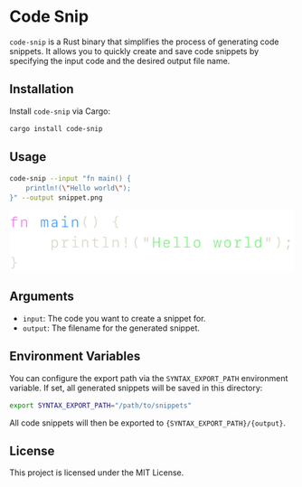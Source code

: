 # Code Snip

`code-snip` is a Rust binary that simplifies the process of generating code snippets. It allows you to quickly create and save code snippets by specifying the input code and the desired output file name.

## Installation

Install `code-snip` via Cargo:

```sh
cargo install code-snip
```

## Usage

```sh
code-snip --input "fn main() {
    println!(\"Hello world\");
}" --output snippet.png
```

![Example output image](https://github.com/max-taylor/code-snip/blob/main/assets/example.png)

## Arguments

- `input`: The code you want to create a snippet for.
- `output`: The filename for the generated snippet.

## Environment Variables

You can configure the export path via the `SYNTAX_EXPORT_PATH` environment variable. If set, all generated snippets will be saved in this directory:

```sh
export SYNTAX_EXPORT_PATH="/path/to/snippets"
```

All code snippets will then be exported to `{SYNTAX_EXPORT_PATH}/{output}`.

## License

This project is licensed under the MIT License.
